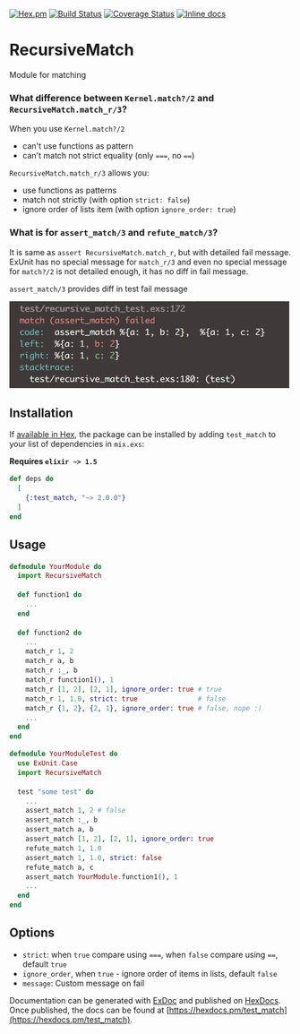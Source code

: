 
[![Hex.pm](https://img.shields.io/hexpm/v/test_match.svg)](https://hex.pm/packages/test_match)
[![Build Status](https://travis-ci.org/Apelsinka223/test_match.svg?branch=master)](https://travis-ci.org/Apelsinka223/test_match)
[![Coverage Status](https://coveralls.io/repos/github/Apelsinka223/test_match/badge.svg?branch=master)](https://coveralls.io/github/Apelsinka223/test_match?branch=master)
[![Inline docs](http://inch-ci.org/github/Apelsinka223/test_match.svg?branch=master)](http://inch-ci.org/github/Apelsinka223/test_match)

# RecursiveMatch

Module for matching

### What difference between `Kernel.match?/2` and `RecursiveMatch.match_r/3`?
When you use `Kernel.match?/2`
* can't use functions as pattern
* can't match not strict equality (only `===`, no `==`)

`RecursiveMatch.match_r/3` allows you:
* use functions as patterns
* match not strictly (with option `strict: false`)
* ignore order of lists item (with option `ignore_order: true`)

### What is for `assert_match/3` and `refute_match/3`?
It is same as `assert RecursiveMatch.match_r`, but with detailed fail message.   
ExUnit has no special message for `match_r/3` and even no special message for `match?/2` is not detailed enough, it has no diff in fail message.

`assert_match/3` provides diff in test fail message


<img src="/images/screenshot.png?raw=true" width="500" height="155">

## Installation

If [available in Hex](https://hex.pm/docs/publish), the package can be installed
by adding `test_match` to your list of dependencies in `mix.exs`:

**Requires `elixir ~> 1.5`**

```elixir
def deps do
  [
    {:test_match, "~> 2.0.0"}
  ]
end
```

## Usage
```elixir
defmodule YourModule do
  import RecursiveMatch

  def function1 do
    ...
  end
  
  def function2 do
    ...
    match_r 1, 2 
    match_r a, b
    match_r :_, b
    match_r function1(), 1
    match_r [1, 2], [2, 1], ignore_order: true # true
    match_r 1, 1.0, strict: true               # false
    match_r {1, 2}, {2, 1}, ignore_order: true # false, nope :)
    ...
  end
end

```

```elixir
defmodule YourModuleTest do
  use ExUnit.Case
  import RecursiveMatch

  test "some test" do
    ...
    assert_match 1, 2 # false
    assert_match :_, b
    assert_match a, b
    assert_match [1, 2], [2, 1], ignore_order: true
    refute_match 1, 1.0
    assert_match 1, 1.0, strict: false          
    refute_match a, c
    assert_match YourModule.function1(), 1
    ...
  end
end

```
 ## Options
   * `strict`: when `true` compare using `===`, when `false` compare using `==`, default `true`
   * `ignore_order`,  when `true` - ignore order of items in lists, default `false`
   * `message`: Custom message on fail

Documentation can be generated with [ExDoc](https://github.com/elixir-lang/ex_doc)
and published on [HexDocs](https://hexdocs.pm). Once published, the docs can
be found at [https://hexdocs.pm/test_match](https://hexdocs.pm/test_match).

